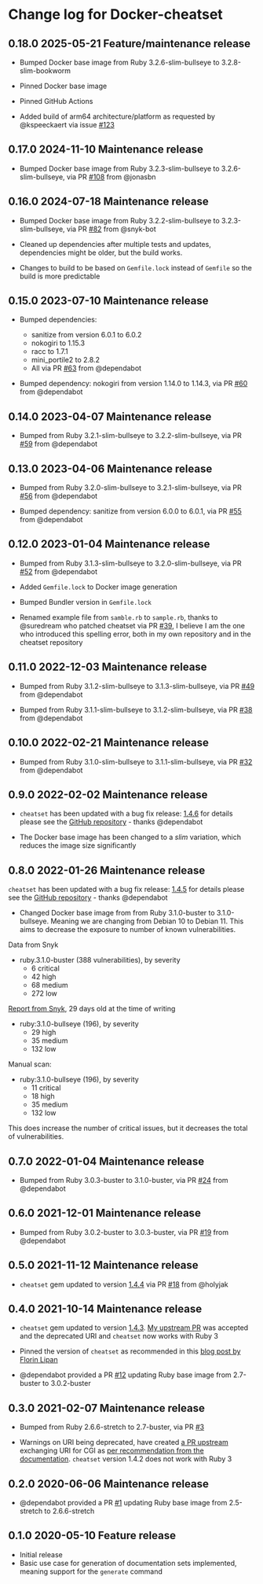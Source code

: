 # Change log for Docker-cheatset

## 0.18.0 2025-05-21 Feature/maintenance release

- Bumped Docker base image from Ruby 3.2.6-slim-bullseye to 3.2.8-slim-bookworm

- Pinned Docker base image

- Pinned GitHub Actions

- Added build of arm64 architecture/platform as requested by @kspeeckaert via issue [#123](https://github.com/jonasbn/docker-cheatset/issues/123)

## 0.17.0 2024-11-10 Maintenance release

- Bumped Docker base image from Ruby 3.2.3-slim-bullseye to 3.2.6-slim-bullseye, via PR [#108](https://github.com/jonasbn/docker-cheatset/pull/108) from @jonasbn

## 0.16.0 2024-07-18 Maintenance release

- Bumped Docker base image from Ruby 3.2.2-slim-bullseye to 3.2.3-slim-bullseye, via PR [#82](https://github.com/jonasbn/docker-cheatset/pull/82) from @snyk-bot

- Cleaned up dependencies after multiple tests and updates, dependencies might be older, but the build works.

- Changes to build to be based on `Gemfile.lock` instead of `Gemfile` so the build is more predictable

## 0.15.0 2023-07-10 Maintenance release

- Bumped dependencies:
  - sanitize from version 6.0.1 to 6.0.2
  - nokogiri to 1.15.3
  - racc to 1.7.1
  - mini_portile2 to 2.8.2
  - All via PR [#63](https://github.com/jonasbn/docker-cheatset/pull/63) from @dependabot

- Bumped dependency: nokogiri from version 1.14.0 to 1.14.3, via PR [#60](https://github.com/jonasbn/docker-cheatset/pull/60) from @dependabot

## 0.14.0 2023-04-07 Maintenance release

- Bumped from Ruby 3.2.1-slim-bullseye to 3.2.2-slim-bullseye, via PR [#59](https://github.com/jonasbn/docker-cheatset/pull/59) from @dependabot

## 0.13.0 2023-04-06 Maintenance release

- Bumped from Ruby 3.2.0-slim-bullseye to 3.2.1-slim-bullseye, via PR [#56](https://github.com/jonasbn/docker-cheatset/pull/56) from @dependabot

- Bumped dependency: sanitize from version 6.0.0 to 6.0.1, via PR [#55](https://github.com/jonasbn/docker-cheatset/pull/55) from @dependabot

## 0.12.0 2023-01-04 Maintenance release

- Bumped from Ruby 3.1.3-slim-bullseye to 3.2.0-slim-bullseye, via PR [#52](https://github.com/jonasbn/docker-cheatset/pull/52) from @dependabot

- Added `Gemfile.lock` to Docker image generation

- Bumped Bundler version in `Gemfile.lock`

- Renamed example file from `samble.rb` to `sample.rb`, thanks to @suredream who patched cheatset via PR [#39](https://github.com/Kapeli/cheatset/pull/39), I believe I am the one who introduced this spelling error, both in my own repository and in the cheatset repository

## 0.11.0 2022-12-03 Maintenance release

- Bumped from Ruby 3.1.2-slim-bullseye to 3.1.3-slim-bullseye, via PR [#49](https://github.com/jonasbn/docker-cheatset/pull/49) from @dependabot

- Bumped from Ruby 3.1.1-slim-bullseye to 3.1.2-slim-bullseye, via PR [#38](https://github.com/jonasbn/docker-cheatset/pull/38) from @dependabot

## 0.10.0 2022-02-21 Maintenance release

- Bumped from Ruby 3.1.0-slim-bullseye to 3.1.1-slim-bullseye, via PR [#32](https://github.com/jonasbn/docker-cheatset/pull/32) from @dependabot

## 0.9.0 2022-02-02 Maintenance release

- `cheatset` has been updated with a bug fix release: [1.4.6](https://rubygems.org/gems/cheatset/versions/1.4.6) for details please see the [GitHub repository](https://github.com/Kapeli/cheatset) - thanks @dependabot

- The Docker base image has been changed to a _slim_ variation, which reduces the image size significantly

## 0.8.0 2022-01-26 Maintenance release

`cheatset` has been updated with a bug fix release: [1.4.5](https://rubygems.org/gems/cheatset/versions/1.4.5) for details please see the [GitHub repository](https://github.com/Kapeli/cheatset) - thanks @dependabot

- Changed Docker base image from from Ruby 3.1.0-buster to 3.1.0-bullseye. Meaning we are changing from Debian 10 to Debian 11. This aims to decrease the exposure to number of known vulnerabilities.

Data from Snyk

- ruby.3.1.0-buster (388 vulnerabilities), by severity
  - 6 critical
  - 42 high
  - 68 medium
  - 272 low

[Report from Snyk](https://snyk.io/advisor/docker/ruby/3.1.0-bullseye), 29 days old at the time of writing

- ruby:3.1.0-bullseye (196), by severity
  - 29 high
  - 35 medium
  - 132 low

Manual scan:

- ruby:3.1.0-bullseye (196), by severity
  - 11 critical
  - 18 high
  - 35 medium
  - 132 low

This does increase the number of critical issues, but it decreases the total of vulnerabilities.

## 0.7.0 2022-01-04 Maintenance release

- Bumped from Ruby 3.0.3-buster to 3.1.0-buster, via PR [#24](https://github.com/jonasbn/docker-cheatset/pull/24) from @dependabot

## 0.6.0 2021-12-01 Maintenance release

- Bumped from Ruby 3.0.2-buster to 3.0.3-buster, via PR [#19](https://github.com/jonasbn/docker-cheatset/pull/19) from @dependabot

## 0.5.0 2021-11-12 Maintenance release

- `cheatset` gem updated to version [1.4.4](https://rubygems.org/gems/cheatset/versions/1.4.4) via PR [#18](https://github.com/jonasbn/docker-cheatset/pull/18) from @holyjak

## 0.4.0 2021-10-14 Maintenance release

- `cheatset` gem updated to version [1.4.3](https://rubygems.org/gems/cheatset/versions/1.4.3). [My upstream PR](https://github.com/Kapeli/cheatset/pull/35) was accepted and the deprecated URI and `cheatset` now works with Ruby 3

- Pinned the version of `cheatset` as recommended in this [blog post by Florin Lipan](https://lipanski.com/posts/dockerfile-ruby-best-practices#3-pin-your-application-dependencies)

- @dependabot provided a PR [#12](https://github.com/jonasbn/docker-cheatset/pull/12) updating Ruby base image from 2.7-buster to 3.0.2-buster

## 0.3.0 2021-02-07 Maintenance release

- Bumped from Ruby 2.6.6-stretch to 2.7-buster, via PR [#3](https://github.com/jonasbn/docker-cheatset/pull/3)

- Warnings on URI being deprecated, have created [a PR upstream](https://github.com/Kapeli/cheatset/pull/35) exchanging URI for CGI as [per recommendation from the documentation](https://rubyapi.org/2.7/o/uri/escape). `cheatset` version 1.4.2 does not work with Ruby 3

## 0.2.0 2020-06-06 Maintenance release

- @dependabot provided a PR [#1](https://github.com/jonasbn/docker-cheatset/pull/1) updating Ruby base image from 2.5-stretch to 2.6.6-stretch

## 0.1.0 2020-05-10 Feature release

- Initial release
- Basic use case for generation of documentation sets implemented, meaning support for the `generate` command

